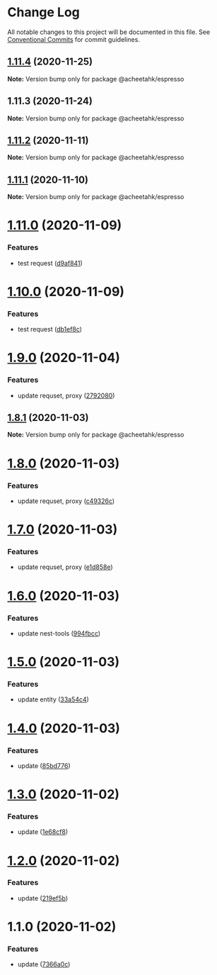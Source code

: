 # Change Log

All notable changes to this project will be documented in this file.
See [Conventional Commits](https://conventionalcommits.org) for commit guidelines.

## [1.11.4](https://github.com/A-CheetahK/acheetahk/compare/@acheetahk/espresso@1.11.3...@acheetahk/espresso@1.11.4) (2020-11-25)

**Note:** Version bump only for package @acheetahk/espresso





## 1.11.3 (2020-11-24)

**Note:** Version bump only for package @acheetahk/espresso





## [1.11.2](https://github.com/A-CheetahK/acheetahk/compare/@acheetahk/espresso@1.11.1...@acheetahk/espresso@1.11.2) (2020-11-11)

**Note:** Version bump only for package @acheetahk/espresso





## [1.11.1](https://github.com/A-CheetahK/acheetahk/compare/@acheetahk/espresso@1.11.0...@acheetahk/espresso@1.11.1) (2020-11-10)

**Note:** Version bump only for package @acheetahk/espresso





# [1.11.0](https://github.com/A-CheetahK/acheetahk/compare/@acheetahk/espresso@1.10.0...@acheetahk/espresso@1.11.0) (2020-11-09)


### Features

* test request ([d9af841](https://github.com/A-CheetahK/acheetahk/commit/d9af84131d209e3c248c6bb60fc660562c56e95d))





# [1.10.0](https://github.com/A-CheetahK/acheetahk/compare/@acheetahk/espresso@1.9.0...@acheetahk/espresso@1.10.0) (2020-11-09)


### Features

* test request ([db1ef8c](https://github.com/A-CheetahK/acheetahk/commit/db1ef8c9ddede8bae726cdc2c25bcdcd8dc92b11))





# [1.9.0](https://github.com/A-CheetahK/acheetahk/compare/@acheetahk/espresso@1.8.1...@acheetahk/espresso@1.9.0) (2020-11-04)


### Features

* update requset, proxy ([2792080](https://github.com/A-CheetahK/acheetahk/commit/27920800a3fba3c2e959d5dded2611a1c0633681))





## [1.8.1](https://github.com/A-CheetahK/acheetahk/compare/@acheetahk/espresso@1.8.0...@acheetahk/espresso@1.8.1) (2020-11-03)

**Note:** Version bump only for package @acheetahk/espresso





# [1.8.0](https://github.com/A-CheetahK/acheetahk/compare/@acheetahk/espresso@1.7.0...@acheetahk/espresso@1.8.0) (2020-11-03)


### Features

* update requset, proxy ([c49326c](https://github.com/A-CheetahK/acheetahk/commit/c49326cd9dc2a20fd7ce384c85f119d11dab78e4))





# [1.7.0](https://github.com/A-CheetahK/acheetahk/compare/@acheetahk/espresso@1.6.0...@acheetahk/espresso@1.7.0) (2020-11-03)


### Features

* update requset, proxy ([e1d858e](https://github.com/A-CheetahK/acheetahk/commit/e1d858e878fa8dfa1bd886c430b8ad556b81fbdc))





# [1.6.0](https://github.com/A-CheetahK/acheetahk/compare/@acheetahk/espresso@1.5.0...@acheetahk/espresso@1.6.0) (2020-11-03)


### Features

* update nest-tools ([994fbcc](https://github.com/A-CheetahK/acheetahk/commit/994fbcce97454d6aa2a16de0d702bfc32a32bb56))





# [1.5.0](https://github.com/A-CheetahK/acheetahk/compare/@acheetahk/espresso@1.4.0...@acheetahk/espresso@1.5.0) (2020-11-03)


### Features

* update entity ([33a54c4](https://github.com/A-CheetahK/acheetahk/commit/33a54c464b4973d7278731fbe0f4ccbdb47a676f))





# [1.4.0](https://github.com/A-CheetahK/espresso/compare/@acheetahk/espresso@1.3.0...@acheetahk/espresso@1.4.0) (2020-11-03)


### Features

* update ([85bd776](https://github.com/A-CheetahK/espresso/commit/85bd7764895483d7ac0250a53ac486eca22f3ca3))





# [1.3.0](https://github.com/A-CheetahK/espresso/compare/@acheetahk/espresso@1.2.0...@acheetahk/espresso@1.3.0) (2020-11-02)


### Features

* update ([1e68cf8](https://github.com/A-CheetahK/espresso/commit/1e68cf8adeec545466290c3d089145447912b95f))





# [1.2.0](https://github.com/A-CheetahK/espresso/compare/@acheetahk/espresso@1.1.0...@acheetahk/espresso@1.2.0) (2020-11-02)


### Features

* update ([219ef5b](https://github.com/A-CheetahK/espresso/commit/219ef5bad31208129548c8e0653145325a03f51d))





# 1.1.0 (2020-11-02)


### Features

* update ([7366a0c](https://github.com/A-CheetahK/espresso/commit/7366a0cd925e1cf3809dd0d2a9e0918fbbe015b7))
